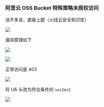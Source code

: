 ### 阿里云 OSS Bucket 特殊策略未授权访问

话不多说，直接上题（火线云安全知识库）

![](https://pic1.imgdb.cn/item/68a2cc6858cb8da5c82e10b9.png)

漏洞原理如下

![](https://pic1.imgdb.cn/item/68a41f4358cb8da5c8374d01.png)

![](https://pic1.imgdb.cn/item/68a41ef358cb8da5c83748a5.png)

正常访问是 403

![](https://pic1.imgdb.cn/item/68a41f7558cb8da5c8374fc3.png)

将 UA 头改为符合条件的 `suc2es2`

![](https://pic1.imgdb.cn/item/68a41fa258cb8da5c837524c.png)